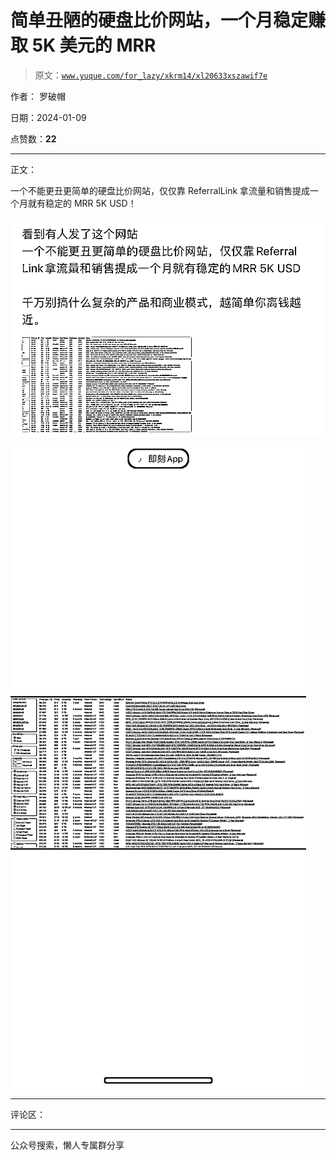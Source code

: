# 简单丑陋的硬盘比价网站，一个月稳定赚取 5K 美元的 MRR

> 原文：[`www.yuque.com/for_lazy/xkrm14/xl20633xszawif7e`](https://www.yuque.com/for_lazy/xkrm14/xl20633xszawif7e)

作者： 罗破帽

日期：2024-01-09

点赞数：**22**

* * *

正文：

一个不能更丑更简单的硬盘比价网站，仅仅靠 ReferralLink 拿流量和销售提成一个月就有稳定的 MRR 5K USD！

![](img/27f15158a721bd5c1e3470e66e0e1d55.png)

![](img/6e68a288424de877e40548d26337a666.png)

* * *

评论区：

* * *

公众号搜索，懒人专属群分享